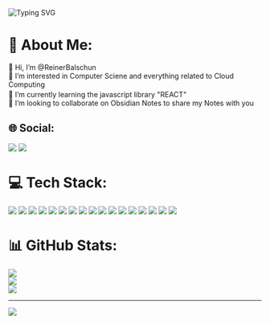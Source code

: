 <img src="https://readme-typing-svg.herokuapp.com?font=Nabla&size=60&pause=1000&width=600&height=200&lines=Hi+I'm+Reiner" alt="Typing SVG" />

# 💫 About Me:
👋 Hi, I’m @ReinerBalschun<br>👀 I’m interested in Computer Sciene and everything related to Cloud Computing<br>
🌱 I’m currently learning the javascript library "REACT" <a href="https://github.com/ReinerBalschun/my-react-app"><img src="https://github.com/ReinerBalschun/ReinerBalschun/assets/152055446/544db450-433e-44c3-8e40-a8394bb1a07b" width="17" height="17"></a> <br>
💞️ I’m looking to collaborate on Obsidian Notes to share my Notes with you

## 🌐 Social:
<a href="https://linkedin.com/in/reiner-balschun-a123442b0"><img src="https://img.shields.io/badge/LinkedIn-%230077B5.svg?logo=linkedin&logoColor=white" width="auto" height="auto"></a>
<a href="https://hub.docker.com/u/reinerbalschun"><img src="https://img.shields.io/badge/docker-%230db7ed.svg?style=flat&logo=docker&logoColor=white" width="auto" height="auto"></a>

# 💻 Tech Stack:
<a href="https://262.ecma-international.org/14.0/?_gl=1*10axb5m*_ga*MTI4ODA4Mjg0MS4xNzE5ODE4NDQy*_ga_TDCK4DWEPP*MTcxOTgxODQ0MS4xLjEuMTcxOTgxODQ3NC4wLjAuMA.."><img src="https://img.shields.io/badge/javascript-%23323330.svg?style=for-the-badge&logo=javascript&logoColor=%23F7DF1E" width="auto" height="auto"></a>
<a href="https://www.typescriptlang.org/"><img src="https://img.shields.io/badge/typescript-%23007ACC.svg?style=for-the-badge&logo=typescript&logoColor=white" width="auto" height="auto"></a>
<a href="https://react.dev/"><img src="https://img.shields.io/badge/react-%2320232a.svg?style=for-the-badge&logo=react&logoColor=%2361DAFB" width="auto" height="auto"></a>
<a href="https://nodejs.org/en"><img src="https://img.shields.io/badge/node.js-6DA55F?style=for-the-badge&logo=node.js&logoColor=white" width="auto" height="auto"></a>
<a href="https://www.npmjs.com/"><img src="https://img.shields.io/badge/NPM-%23CB3837.svg?style=for-the-badge&logo=npm&logoColor=white" width="auto" height="auto"></a>
<a href="https://classic.yarnpkg.com/en/"><img src="https://img.shields.io/badge/yarn-%232C8EBB.svg?style=for-the-badge&logo=yarn&logoColor=white" width="auto" height="auto"></a>
<a href="https://www.markdownguide.org/"><img src="https://img.shields.io/badge/markdown-%23000000.svg?style=for-the-badge&logo=markdown&logoColor=white" width="auto" height="auto"></a>
<a href="https://github.com/microsoft/terminal"><img src="https://img.shields.io/badge/Windows%20Terminal-%234D4D4D.svg?style=for-the-badge&logo=windows-terminal&logoColor=white" width="auto" height="auto"></a>
<a href="https://learn.microsoft.com/en-us/powershell/"><img src="https://img.shields.io/badge/PowerShell-%235391FE.svg?style=for-the-badge&logo=powershell&logoColor=white" width="auto" height="auto"></a>
<a href="https://www.python.org/"><img src="https://img.shields.io/badge/python-3670A0?style=for-the-badge&logo=python&logoColor=ffdd54" width="auto" height="auto"></a>
<a href="https://github.com/"><img src="https://img.shields.io/badge/github-%23121011.svg?style=for-the-badge&logo=github&logoColor=white" width="auto" height="auto"></a>
<a href="https://git-scm.com/"><img src="https://img.shields.io/badge/git-%23F05033.svg?style=for-the-badge&logo=git&logoColor=white" width="auto" height="auto"></a>
<a href="https://docs.github.com/en/actions"><img src="https://img.shields.io/badge/github%20actions-%232671E5.svg?style=for-the-badge&logo=githubactions&logoColor=white" width="auto" height="auto"></a>
<a href="https://pages.github.com/"><img src="https://img.shields.io/badge/github%20pages-121013?style=for-the-badge&logo=github&logoColor=white" width="auto" height="auto"></a>
<a href="https://docs.docker.com/"><img src="https://img.shields.io/badge/docker-%230db7ed.svg?style=for-the-badge&logo=docker&logoColor=white" width="auto" height="auto"></a>
<a href="https://ui.com/introduction"><img src="https://img.shields.io/badge/ubiquiti-%230559C9.svg?style=for-the-badge&logo=ubiquiti&logoColor=white" width="auto" height="auto"></a>
<a href="https://www.raspberrypi.com/"><img src="https://img.shields.io/badge/-RaspberryPi-C51A4A?style=for-the-badge&logo=Raspberry-Pi" width="auto" height="auto"></a>
# 📊 GitHub Stats:
![](https://github-readme-stats.vercel.app/api?username=ReinerBalschun&theme=radical&hide_border=false&include_all_commits=true&count_private=false)<br/>
![](https://github-readme-streak-stats.herokuapp.com/?user=ReinerBalschun&theme=radical&hide_border=false)<br/>
![](https://github-readme-stats.vercel.app/api/top-langs/?username=ReinerBalschun&theme=radical&hide_border=false&include_all_commits=true&count_private=false&layout=compact)


---
[![](https://visitcount.itsvg.in/api?id=ReinerBalschun&icon=2&color=12)](https://visitcount.itsvg.in)


